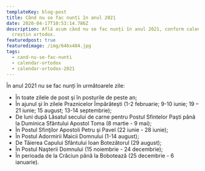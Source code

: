 ```yaml
---
templateKey: blog-post
title: Când nu se fac nunți în anul 2021
date: 2020-04-17T10:53:14.786Z
description: Află acum când nu se fac nunți în anul 2021, conform calendarului
  creștin ortodox.
featuredpost: true
featuredimage: /img/646x404.jpg
tags:
  - cand-nu-se-fac-nunti
  - calendar-ortodox
  - calendar-ortodox-2021
---
```

În anul 2021 nu se fac nunți în următoarele zile:

* În toate zilele de post şi în posturile de peste an;
* În ajunul şi în zilele Praznicelor Împărăteşti (1-2 februarie; 9-10 iunie; 19 – 21 iunie; 15 august; 13-14 septembrie);
* De luni după Lăsatul secului de carne pentru Postul Sfintelor Paşti până la Duminica Sfântului Apostol Toma (8 martie - 9 mai);
* În Postul Sfinţilor Apostoli Petru şi Pavel (22 iunie - 28 iunie);
* În Postul Adormirii Maicii Domnului (1-14 august);
* De Tăierea Capului Sfântului Ioan Botezătorul (29 august);
* În Postul Naşterii Domnului (15 noiembrie - 24 decembrie);
* În perioada de la Crăciun până la Bobotează (25 decembrie - 6 ianuarie).